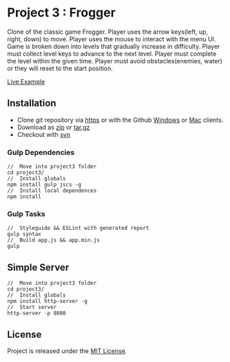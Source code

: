# Project 3 : Frogger
Clone of the classic game Frogger.
Player uses the arrow keys(left, up, right, down) to move.
Player uses the mouse to interact with the menu UI.
Game is broken down into levels that gradually increase in difficulty.
Player must collect level keys to advance to the next level.
Player must complete the level within the given time.
Player must avoid obstacles(enemies, water) or they will reset to the start position.

[example]: https://jdbence.github.io/FE-Nanodegree/project3/build/index.html
[get-zip]: https://github.com/jdbence/FE-Nanodegree/archive/master.zip
[get-tgz]: https://github.com/jdbence/FE-Nanodegree/archive/master.tar.gz
[clone-http]: https://github.com/jdbence/FE-Nanodegree.git
[clone-svn]: https://github.com/jdbence/FE-Nanodegree
[clone-ghwin]: github-windows://openRepo/https://github.com/jdbence/FE-Nanodegree
[clone-ghmac]: github-mac://openRepo/https://github.com/jdbence/FE-Nanodegree

[Live Example][example]

## Installation

* Clone git repository via [https][clone-http] or with the Github [Windows][clone-ghwin] or [Mac][clone-ghmac] clients.
* Download as [zip][get-zip] or [tar.gz][get-tgz]
* Checkout with [svn][clone-svn]

### Gulp Dependencies

```node
//  Move into project3 folder
cd project3/
//  Install globals
npm install gulp jscs -g
//  Install local dependences
npm install
```

### Gulp Tasks

```node
//  Styleguide && ESLint with generated report 
gulp syntax
//  Build app.js && app.min.js
gulp
```

## Simple Server

```node
//  Move into project3 folder
cd project3/
//  Install globals
npm install http-server -g
//  Start server
http-server -p 8080
```

## License

Project is released under the [MIT License](http://opensource.org/licenses/MIT).
